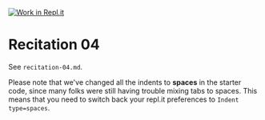 [![Work in Repl.it](https://classroom.github.com/assets/work-in-replit-14baed9a392b3a25080506f3b7b6d57f295ec2978f6f33ec97e36a161684cbe9.svg)](https://classroom.github.com/online_ide?assignment_repo_id=3130550&assignment_repo_type=AssignmentRepo)
# Recitation 04

See `recitation-04.md`. 

Please note that we've changed all the indents to **spaces** in the starter code, since many folks were still having trouble mixing tabs to spaces. This means that you need to switch back your repl.it preferences to `Indent type=spaces`.